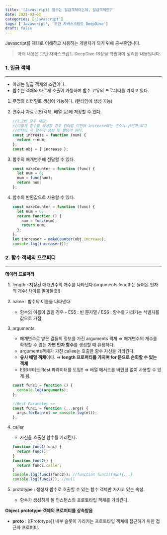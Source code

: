 ```yaml
---
title: '[Javascript] 함수는 일급객체라는데, 일급객체란?'
date: 2021-03-03
categories: ['Javascript']
tags: ['Javascript', '모던 자바스크립트 DeepDive']
draft: false
---
```


Javascript를 제대로 이해하고 사용하는 개발자가 되기 위해 공부중입니다.

> 아래 내용은 모던 자바스크립트 DeepDive 18장을 학습하며 정리한 내용입니다.

<!--more-->

### 1. 일급 객체

---

- 아래는 일급 객체의 조건이다.
- 함수는 객체와 다르게 호출이 가능하며 함수 고유의 프로퍼티를 가지고 있다.

1. 무명의 리터럴로 생성이 가능하다. (런타임에 생성 가능)
2. 변수나 자료구조(객체, 배열 등)에 저장할 수 있다.

   ```jsx
   //1,2번 모두 해당.
   //이렇게 함수를 생성할 경우 런타임 이전에 increase라는 변수가 선언이 되고
   //런타임 시 함수가 생성 및 할당이 된다.
   const increase = function (num) {
     return ++num;
   };
   const obj = { increase };
   ```

3. 함수의 매개변수에 전달할 수 있다.

   ```jsx
   const makeCounter = function (func) {
     let num = 0;
     num = func(num);
     return num;
   };
   ```

4. 함수의 반환값으로 사용할 수 있다.

   ```jsx
   const makeCounter = function (func) {
     let num = 0;
     return function () {
       num = func(num);
       return num;
     };
   };
   let increaser = makeCounter(obj.increase);
   console.log(increaser());
   ```

### 2. 함수 객체의 프로퍼티

---

**데이터 프로퍼티**

1. length : 지정된 매개변수의 개수를 나타낸다.(arguments.length는 들어온 인자의 개수! 차이를 알아둘것!)
2. name : 함수의 이름을 나타낸다.
   - 함수의 이름이 없을 경우 - ES5 : 빈 문자열 / ES6 : 함수를 가리키는 식별자를 값으로 가짐
3. arguments

   - 매개변수로 받은 값들의 정보를 가진 arguments 객체 ⇒ 매개변수의 개수를 확정할 수 없는 **가변 인자 함수**를 생성할 때 유용하다.
   - arguments객체가 가진 callee는 호출한 함수 자신을 가리킨다.
   - **유사 배열 객체**이다. ⇒ **length 프로퍼티를 가지며 for 문으로 순회할 수 있는 객체**
   - ES6부터는 Rest 파라미터를 도입!! ⇒ 배열 메서드를 바인딩 없이 사용할 수 있게 됨.

   ```jsx
   const func1 = function () {
     console.log(arguments);
   };

   //Rest Parameter =>
   const func1 = function (...args) {
     args.forEach(el => console.log(el));
   };
   ```

4. caller

   - 자신을 호출한 함수를 가리킨다.

   ```jsx
   function func1(func) {
     return func();
   }
   function func2() {
     return func2.caller;
   }
   console.log(func1(func2)); //function func1(func){...}
   console.log(func2()); //null
   ```

5. prototype : 생성자 함수로 호출할 수 있는 함수 객체만 가지고 있는 속성.
   - 함수가 생성하게 될 인스턴스의 프로토타입 객체를 가리킨다.

**Object.prototype 객체의 프로퍼티를 상속받음**

- **proto** : [[Prototype]] 내부 슬롯이 가리키는 프로토타입 객체에 접근하기 위한 접근자 프로퍼티.
